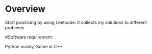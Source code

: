 # Overview <br />

Start practicing by using Leetcode. It collects my solutions to different problems <br />

#Software requirement: <br />

Python mainly, Some in C++ <br />
